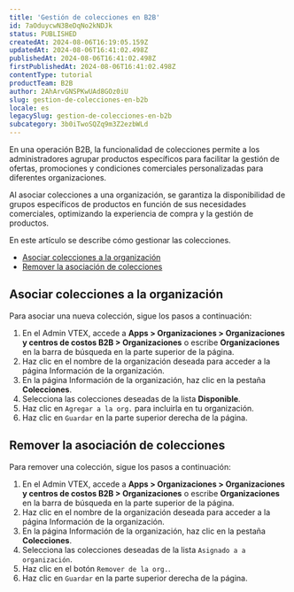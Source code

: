 ```yaml
---
title: 'Gestión de colecciones en B2B'
id: 7aOduycwN3BeDqNo2kNDJk
status: PUBLISHED
createdAt: 2024-08-06T16:19:05.159Z
updatedAt: 2024-08-06T16:41:02.498Z
publishedAt: 2024-08-06T16:41:02.498Z
firstPublishedAt: 2024-08-06T16:41:02.498Z
contentType: tutorial
productTeam: B2B
author: 2AhArvGNSPKwUAd8GOz0iU
slug: gestion-de-colecciones-en-b2b
locale: es
legacySlug: gestion-de-colecciones-en-b2b
subcategory: 3b0iTwoSQZq9m3Z2ezbWLd
---
```


En una operación B2B, la funcionalidad de colecciones permite a los administradores agrupar productos específicos para facilitar la gestión de ofertas, promociones y condiciones comerciales personalizadas para diferentes organizaciones.

Al asociar colecciones a una organización, se garantiza la disponibilidad de grupos específicos de productos en función de sus necesidades comerciales, optimizando la experiencia de compra y la gestión de productos.

En este artículo se describe cómo gestionar las colecciones.

- [Asociar colecciones a la organización](#asociar-colecciones-a-la-organización)
- [Remover la asociación de colecciones](#remover-la-asociación-de-colecciones)

## Asociar colecciones a la organización
Para asociar una nueva colección, sigue los pasos a continuación:

1. En el Admin VTEX, accede a **Apps > Organizaciones > Organizaciones y centros de costos B2B > Organizaciones** o escribe **Organizaciones** en la barra de búsqueda en la parte superior de la página.
2. Haz clic en el nombre de la organización deseada para acceder a la página Información de la organización.
3. En la página Información de la organización, haz clic en la pestaña **Colecciones**.
4. Selecciona las colecciones deseadas de la lista **Disponible**.
5. Haz clic en `Agregar a la org.` para incluirla en tu organización.
6. Haz clic en `Guardar` en la parte superior derecha de la página.

## Remover la asociación de colecciones
Para remover una colección, sigue los pasos a continuación:

1. En el Admin VTEX, accede a **Apps > Organizaciones > Organizaciones y centros de costos B2B > Organizaciones** o escribe **Organizaciones** en la barra de búsqueda en la parte superior de la página.
2. Haz clic en el nombre de la organización deseada para acceder a la página Información de la organización.
3. En la página Información de la organización, haz clic en la pestaña **Colecciones**.
4. Selecciona las colecciones deseadas de la lista `Asignado a a organización`.
5. Haz clic en el botón `Remover de la org.`.
6. Haz clic en `Guardar` en la parte superior derecha de la página.


